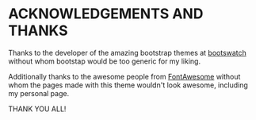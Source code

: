 ACKNOWLEDGEMENTS AND THANKS
===========================

Thanks to the developer of the amazing bootstrap themes at 
[bootswatch](http://bootswatch.com/) without whom bootstap would
be too generic for my liking.

Additionally thanks to the awesome people from 
[FontAwesome](http://fortawesome.github.com/Font-Awesome/) without whom
the pages made with this theme wouldn't look awesome, including my personal
page.

THANK YOU ALL!